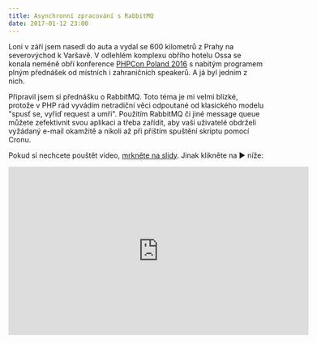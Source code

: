 ```yaml
---
title: Asynchronní zpracování s RabbitMQ
date: 2017-01-12 23:00
---
```


Loni v září jsem nasedl do auta a vydal se 600 kilometrů z Prahy na severovýchod k Varšavě. V odlehlém komplexu obřího hotelu Ossa se konala neméně obří konference [PHPCon Poland 2016](http://www.phpcon.pl/2016/en/) s nabitým programem plným přednášek od místních i zahraničních speakerů. A já byl jedním z nich.

Připravil jsem si přednášku o RabbitMQ. Toto téma je mi velmi blízké, protože v PHP rád vyvádím netradiční věci odpoutané od klasického modelu "spusť se, vyřiď request a umři". Použitím RabbitMQ či jiné message queue můžete zefektivnit svou aplikaci a třeba zařídit, aby vaši uživatelé obdrželi vyžádaný e-mail okamžitě a nikoli až při příštím spuštění skriptu pomocí Cronu.

Pokud si nechcete pouštět video, [mrkněte na slidy](https://speakerdeck.com/ondrejmirtes/asynchronous-processing-with-rabbitmq). Jinak klikněte na ▶ níže:

<iframe src="https://player.vimeo.com/video/198195096?byline=0&portrait=0" width="592" height="333" frameborder="0" webkitallowfullscreen mozallowfullscreen allowfullscreen></iframe>
